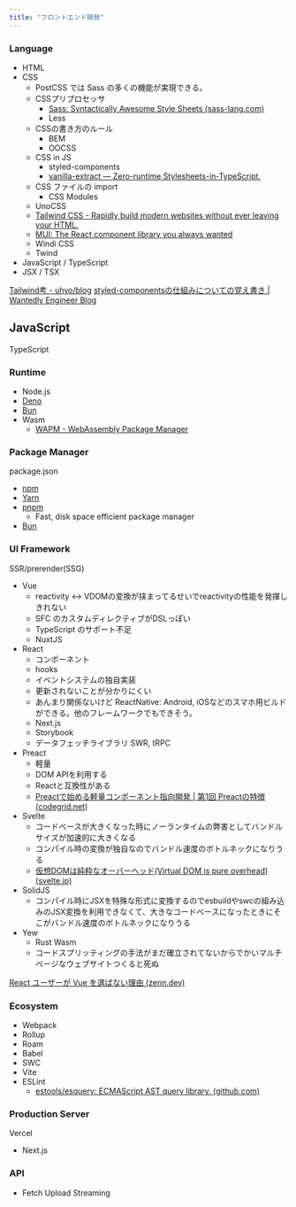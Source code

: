 ```yaml
---
title: "フロントエンド開発"
---
```


### Language
- HTML
- CSS
	- PostCSS では Sass の多くの機能が実現できる。
	- CSSプリプロセッサ
		- [Sass: Syntactically Awesome Style Sheets (sass-lang.com)](https://sass-lang.com/)
		- Less
	- CSSの書き方のルール
		- BEM
		- OOCSS
	- CSS in JS
		- styled-components
		- [vanilla-extract — Zero-runtime Stylesheets-in-TypeScript.](https://vanilla-extract.style/)
	- CSS ファイルの import
		- CSS Modules
	- UnoCSS
	- [Tailwind CSS - Rapidly build modern websites without ever leaving your HTML.](https://tailwindcss.com/)
	- [MUI: The React component library you always wanted](https://mui.com/)
	- Windi CSS
	- Twind
- JavaScript / TypeScript
- JSX / TSX

[Tailwind考 - uhyo/blog](https://blog.uhy.ooo/entry/2022-10-01/tailwind/)
[styled-componentsの仕組みについての覚え書き | Wantedly Engineer Blog](https://en-jp.wantedly.com/companies/wantedly/post_articles/406209)

## JavaScript
TypeScript

### Runtime
- Node.js
- [Deno](https://deno.land/)
- [Bun](https://bun.sh/)
- Wasm
	- [WAPM - WebAssembly Package Manager](https://wapm.io/)

### Package Manager
package.json
- [npm](https://www.npmjs.com/)
- [Yarn](https://yarnpkg.com/)
- [pnpm](https://pnpm.io/)
	- Fast, disk space efficient package manager
- [Bun](https://bun.sh/)

### UI Framework
SSR/prerender(SSG)
- Vue
	- reactivity <-> VDOMの変換が挟まってるせいでreactivityの性能を発揮しきれない
	- SFC のカスタムディレクティブがDSLっぽい
	- TypeScript のサポート不足
	- NuxtJS
- React
	- コンポーネント
	- hooks
	- イベントシステムの独自実装
	- 更新されないことが分かりにくい
	- あんまり関係ないけど ReactNative: Android, iOSなどのスマホ用ビルドができる。他のフレームワークでもできそう。
	- Next.js
	- Storybook
	- データフェッチライブラリ SWR, tRPC
- Preact
	- 軽量
	- DOM APIを利用する
	- Reactと互換性がある
	- [Preactで始める軽量コンポーネント指向開発 | 第1回 Preactの特徴 (codegrid.net)](https://www.codegrid.net/articles/2020-preact-1/)
- Svelte
	- コードベースが大きくなった時にノーランタイムの弊害としてバンドルサイズが加速的に大きくなる
	- コンパイル時の変換が独自なのでバンドル速度のボトルネックになりうる
	- [仮想DOMは純粋なオーバーヘッド(Virtual DOM is pure overhead) (svelte.jp)](https://svelte.jp/blog/virtual-dom-is-pure-overhead)
- SolidJS
	- コンパイル時にJSXを特殊な形式に変換するのでesbuildやswcの組み込みのJSX変換を利用できなくて、大きなコードベースになったときにそこがバンドル速度のボトルネックになりうる
- Yew
	- Rust Wasm
	- コードスプリッティングの手法がまだ確立されてないからでかいマルチページなウェブサイトつくると死ぬ

[React ユーザーが Vue を選ばない理由 (zenn.dev)](https://zenn.dev/sa2knight/articles/why_react_folks_dont_choose_vue)

### Ecosystem
- Webpack
- Rollup
- Roam
- Babel
- SWC
- Vite
- ESLint
	- [estools/esquery: ECMAScript AST query library. (github.com)](https://github.com/estools/esquery)

### Production Server
Vercel
- Next.js


### API
- Fetch Upload Streaming
